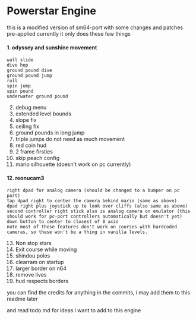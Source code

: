 # Powerstar Engine
this is a modified version of sm64-port with some changes and patches pre-applied
currently it only does these few things

#### 1. odyssey and sunshine movement
	wall slide
	dive hop
	ground pound dive
	ground pound jump
	roll
	spin jump
	spin pound
	underwater ground pound

2. debug menu
3. extended level bounds
4. slope fix
5. ceiling fix
6. ground pounds in long jump
7. triple jumps do not need as much movement
8. red coin hud
9. 2 frame firsties
10. skip peach config
11. mario silhouette (doesn't work on pc currently)
#### 12. reonucam3
	right dpad for analog camera (should be changed to a bumper on pc port)
	tap dpad right to center the camera behind mario (same as above)
	dpad right plus joystick up to look over cliffs (also same as above)
	second controller right stick also is analog camera on emulator (this should work for pc-port controllers automatically but doesn't yet)
	down button to center to closest of 8 axis
	note most of these features don't work on courses with hardcoded cameras, so these won't be a thing in vanilla levels.

13. Non stop stars
14. Exit course while moving
15. shindou poles
16. clearram on startup
17. larger border on n64
18. remove lives
19. hud respects borders

you can find the credits for anything in the commits, i may add them to this readme later

and read todo.md for ideas i want to add to this engine